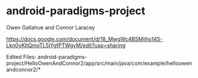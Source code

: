 # android-paradigms-project
Owen Gallahue and Connor Laracey

https://docs.google.com/document/d/18_MwgWc4BSMiihs14S-Lkn0yKItQmoTL5iYgfPTWgyM/edit?usp=sharing

Edited Files:
android-paradigms-project/HelloOwenAndConnor2/app/src/main/java/com/example/helloowenandconnor2/*

